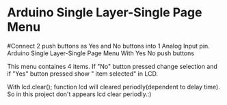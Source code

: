 # Arduino Single Layer-Single Page Menu

#Connect 2 push buttons as Yes and No buttons into 1 Analog Input pin.
Arduino Single Layer-Single Page Menu With Yes No push buttons

This menu containes 4 items. If "No" button pressed change selection and if "Yes" button pressed show " item<bumber> selected" in LCD.

With lcd.clear(); function lcd will cleared periodly(dependent to delay time).
So in this project don't appears lcd clear periodly.:)




